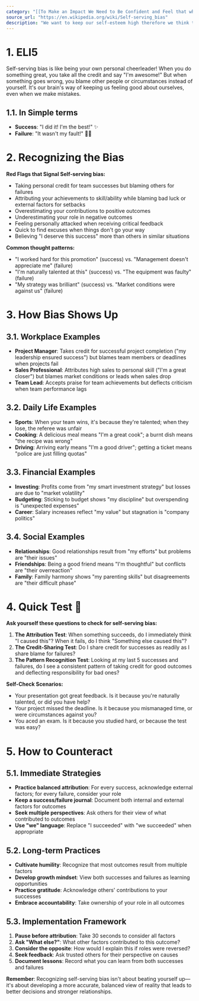 ```yaml
---
category: "[[To Make an Impact We Need to Be Confident and Feel that what We Are Doing is Important]]"
source_url: "https://en.wikipedia.org/wiki/Self-serving_bias"
description: "We want to keep our self-esteem high therefore we think that success comes from our own ability and we write off mistakes to external factors."
---
```


# 1. ELI5

Self-serving bias is like being your own personal cheerleader! When you do something great, you take all the credit and say "I'm awesome!" But when something goes wrong, you blame other people or circumstances instead of yourself. It's our brain's way of keeping us feeling good about ourselves, even when we make mistakes.

## 1.1. In Simple terms

- **Success**: "I did it! I'm the best!" ✨
- **Failure**: "It wasn't my fault!" 🤷‍♂️

# 2. Recognizing the Bias

**Red Flags that Signal Self-serving bias:**

- Taking personal credit for team successes but blaming others for failures
- Attributing your achievements to skill/ability while blaming bad luck or external factors for setbacks
- Overestimating your contributions to positive outcomes
- Underestimating your role in negative outcomes
- Feeling personally attacked when receiving critical feedback
- Quick to find excuses when things don't go your way
- Believing "I deserve this success" more than others in similar situations

**Common thought patterns:**
- "I worked hard for this promotion" (success) vs. "Management doesn't appreciate me" (failure)
- "I'm naturally talented at this" (success) vs. "The equipment was faulty" (failure)
- "My strategy was brilliant" (success) vs. "Market conditions were against us" (failure)

# 3. How Bias Shows Up

## 3.1. Workplace Examples

- **Project Manager**: Takes credit for successful project completion ("my leadership ensured success") but blames team members or deadlines when projects fail
- **Sales Professional**: Attributes high sales to personal skill ("I'm a great closer") but blames market conditions or leads when sales drop
- **Team Lead**: Accepts praise for team achievements but deflects criticism when team performance lags

## 3.2. Daily Life Examples

- **Sports**: When your team wins, it's because they're talented; when they lose, the referee was unfair
- **Cooking**: A delicious meal means "I'm a great cook"; a burnt dish means "the recipe was wrong"
- **Driving**: Arriving early means "I'm a good driver"; getting a ticket means "police are just filling quotas"

## 3.3. Financial Examples

- **Investing**: Profits come from "my smart investment strategy" but losses are due to "market volatility"
- **Budgeting**: Sticking to budget shows "my discipline" but overspending is "unexpected expenses"
- **Career**: Salary increases reflect "my value" but stagnation is "company politics"

## 3.4. Social Examples

- **Relationships**: Good relationships result from "my efforts" but problems are "their issues"
- **Friendships**: Being a good friend means "I'm thoughtful" but conflicts are "their overreaction"
- **Family**: Family harmony shows "my parenting skills" but disagreements are "their difficult phase"

# 4. Quick Test 📝

**Ask yourself these questions to check for self-serving bias:**

1. **The Attribution Test**: When something succeeds, do I immediately think "I caused this"? When it fails, do I think "Something else caused this"?
2. **The Credit-Sharing Test**: Do I share credit for successes as readily as I share blame for failures?
3. **The Pattern Recognition Test**: Looking at my last 5 successes and failures, do I see a consistent pattern of taking credit for good outcomes and deflecting responsibility for bad ones?

**Self-Check Scenarios:**
- Your presentation got great feedback. Is it because you're naturally talented, or did you have help?
- Your project missed the deadline. Is it because you mismanaged time, or were circumstances against you?
- You aced an exam. Is it because you studied hard, or because the test was easy?

# 5. How to Counteract ️

## 5.1. Immediate Strategies

- **Practice balanced attribution**: For every success, acknowledge external factors; for every failure, consider your role
- **Keep a success/failure journal**: Document both internal and external factors for outcomes
- **Seek multiple perspectives**: Ask others for their view of what contributed to outcomes
- **Use "we" language**: Replace "I succeeded" with "we succeeded" when appropriate

## 5.2. Long-term Practices

- **Cultivate humility**: Recognize that most outcomes result from multiple factors
- **Develop growth mindset**: View both successes and failures as learning opportunities
- **Practice gratitude**: Acknowledge others' contributions to your successes
- **Embrace accountability**: Take ownership of your role in all outcomes

## 5.3. Implementation Framework

1. **Pause before attribution**: Take 30 seconds to consider all factors
2. **Ask "What else?"**: What other factors contributed to this outcome?
3. **Consider the opposite**: How would I explain this if roles were reversed?
4. **Seek feedback**: Ask trusted others for their perspective on causes
5. **Document lessons**: Record what you can learn from both successes and failures

**Remember**: Recognizing self-serving bias isn't about beating yourself up—it's about developing a more accurate, balanced view of reality that leads to better decisions and stronger relationships.

